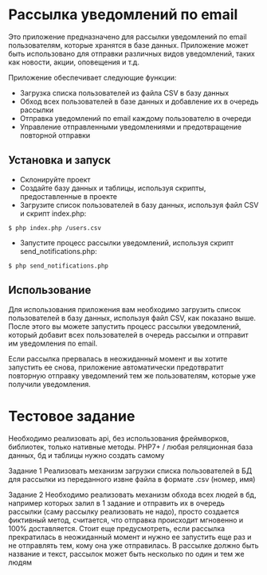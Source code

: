 # Рассылка уведомлений по email

Это приложение предназначено для рассылки уведомлений по email пользователям, которые хранятся в базе данных. Приложение может быть использовано для отправки различных видов уведомлений, таких как новости, акции, оповещения и т.д.

Приложение обеспечивает следующие функции:

- Загрузка списка пользователей из файла CSV в базу данных
- Обход всех пользователей в базе данных и добавление их в очередь рассылки
- Отправка уведомлений по email каждому пользователю в очереди
- Управление отправленными уведомлениями и предотвращение повторной отправки

## Установка и запуск
- Склонируйте проект 
- Создайте базу данных и таблицы, используя скрипты, предоставленные в проекте
- Загрузите список пользователей в базу данных, используя файл CSV и скрипт index.php:

```
$ php index.php /users.csv
```
- Запустите процесс рассылки уведомлений, используя скрипт send_notifications.php: 

```
$ php send_notifications.php
```

## Использование

Для использования приложения вам необходимо загрузить список пользователей в базу данных, используя файл CSV, как показано выше. После этого вы можете запустить процесс рассылки уведомлений, который добавит всех пользователей в очередь рассылки и отправит им уведомления по email.

Если рассылка прервалась в неожиданный момент и вы хотите запустить ее снова, приложение автоматически предотвратит повторную отправку уведомлений тем же пользователям, которые уже получили уведомления.

# Тестовое задание

Необходимо реализовать api, без использования фреймворков, библиотек, только нативные методы.
PHP7+ / любая реляционная база данных, бд и таблицы нужно создать самому

Задание 1
Реализовать механизм загрузки списка пользователей в БД для рассылки из переданного извне файла в формате .csv (номер, имя)


Задание 2
Необходимо реализовать механизм обхода всех людей в бд, например которых залил в 1 задание и отправить их в очередь рассылки (саму рассылку реализовать не надо), просто создается фиктивный метод, считается, что отправка происходит мгновенно и 100% доставляется. Стоит еще предусмотреть, если рассылка прекратилась в неожиданный момент и нужно ее запустить еще раз и не отправлять тем, кому она уже отправилась. В рассылке должно быть название и текст, рассылок может быть несколько по один и тем же людям